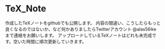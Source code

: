 # TeX_Note
作成したTeXノートをgithubでも公開します。
内容の間違い、こうしたらもっと良くなるのではないか、など何かありましたらTwitterアカウント @alas56ike まで連絡をお願いします。
アップロードしているTeXノートはどれも未完成です。空いた時間に順次更新していきます。
